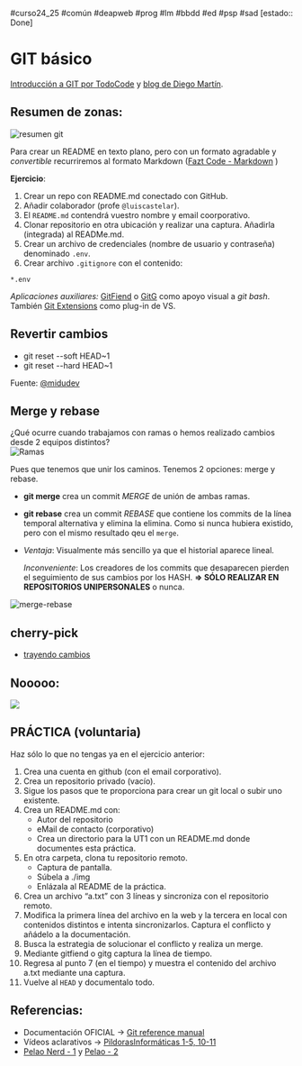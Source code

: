 #curso24_25 #común #deapweb #prog #lm #bbdd #ed #psp #sad [estado:: Done]

# GIT básico
[Introducción a GIT por TodoCode](https://www.youtube.com/watch?v=mCVQgSyjCkI&list=PLQxX2eiEaqby-qh4raiKfYyb4T7WyHsfW) y [blog de Diego Martín](https://www.diegocmartin.com/tutorial-git/).

## Resumen de zonas:

![resumen git](https://cfw.rabbitloader.xyz/eyJjIjp0cnVlLCJoIjoid3d3LmRpZWdvY21hcnRpbi5jb20iLCJ2IjoxMzQ2MTc0NzgzfQ/wp-content/uploads/2018/12/git-workflow1.png)

Para crear un README en texto plano, pero con un formato agradable y *convertible* recurriremos al formato Markdown ([Fazt Code - Markdown](https://www.youtube.com/watch?v=oxaH9CFpeEE) )


**Ejercicio**: 
1. Crear un repo con README.md conectado con GitHub.
2. Añadir colaborador (profe `@luiscastelar`).
3. El `README.md` contendrá vuestro nombre y email coorporativo.
4. Clonar repositorio en otra ubicación y realizar una captura. Añadirla (integrada) al READMe.md.
5. Crear un archivo de credenciales (nombre de usuario y contraseña) denominado `.env`.
6. Crear archivo `.gitignore` con el contenido:
  ```
  *.env
  ```

*Aplicaciones auxiliares:* [GitFiend](https://gitfiend.com/) o [GitG](https://wiki.gnome.org/Apps/Gitg) como apoyo visual a *git bash*. También [Git Extensions](https://gitextensions.github.io/) como plug-in de VS.

## Revertir cambios
+ git reset --soft HEAD~1
+ git reset --hard HEAD~1

Fuente: [@midudev](https://youtube.com/shorts/IwatUhxAsdU?si=fDiKuvklhy_0N2_v)

## Merge y rebase
¿Qué ocurre cuando trabajamos con ramas o hemos realizado cambios desde 2 equipos distintos? \
![Ramas](https://miro.medium.com/max/720/1*wRBcfPnjdm8vY40j9iIl7g.png)

Pues que tenemos que unir los caminos. Tenemos 2 opciones: merge y rebase.
+ **git merge** crea un commit *MERGE* de unión de ambas ramas.
+ **git rebase** crea un commit *REBASE* que contiene los commits de la línea temporal alternativa y elimina la elimina. Como si nunca hubiera existido, pero con el mismo resultado qeu el `merge`.
+ 
  *Ventaja*: Visualmente más sencillo ya que el historial aparece lineal.
  
  *Inconveniente*: Los creadores de los commits que desaparecen pierden el seguimiento de sus cambios por los HASH. **=> SÓLO REALIZAR EN REPOSITORIOS UNIPERSONALES** o nunca.
  
![merge-rebase](https://miro.medium.com/max/720/1*UDKJF0BHO_USMuovMgdylQ.png)

## cherry-pick
+ [trayendo cambios](https://www.juannicolas.eu/dominando-git-cherry-pick-guia-basica/)


## Nooooo: 
![](pub23/ed/assets/git_push_--force.jpg)


## PRÁCTICA (voluntaria)
Haz sólo lo que no tengas ya en el ejercicio anterior:
1. Crea una cuenta en github (con el email corporativo).
2. Crea un repositorio privado (vacío).
3. Sigue los pasos que te proporciona para crear un git local o subir uno existente.
4. Crea un README.md con:
   + Autor del repositorio
   + eMail de contacto (corporativo)
   + Crea un directorio para la UT1 con un README.md donde documentes esta práctica.
6. En otra carpeta, clona tu repositorio remoto.
   + Captura de pantalla.
   + Súbela a ./img
   + Enlázala al README de la práctica.
7. Crea un archivo “a.txt” con 3 líneas y sincroniza con el repositorio remoto.
8. Modifica la primera línea del archivo en la web y la tercera en local con contenidos distintos e intenta sincronizarlos. Captura el conflicto y añádelo a la documentación.
9. Busca la estrategia de solucionar el conflicto y realiza un merge.
10. Mediante gitfiend o gitg captura la línea de tiempo.
11. Regresa al punto 7 (en el tiempo) y muestra el contenido del archivo a.txt mediante una captura.
12. Vuelve al `HEAD` y documentalo todo.

## Referencias:
  + Documentación OFICIAL -> [Git reference manual](https://git-scm.com/docs)
  + Vídeos aclarativos -> [PildorasInformáticas 1-5, 10-11](https://www.youtube.com/watch?v=ANF1X42_ae4&list=PLU8oAlHdN5BlyaPFiNQcV0xDqy0eR35aU)
  + [Pelao Nerd - 1](https://youtu.be/kEPF-MWGq1w) y [Pelao - 2](https://youtu.be/7-JHoPyJy-Q)


